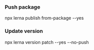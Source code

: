  ### Push package
 npx lerna publish from-package --yes

 ### Update version
  npx lerna version patch --yes --no-push
